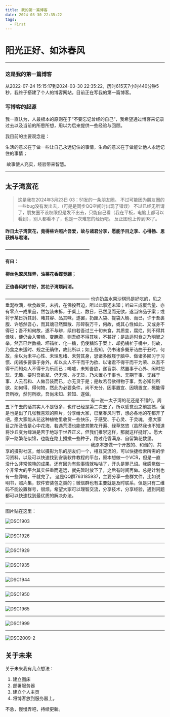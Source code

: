 ```yaml
---
title: 我的第一篇博客
date: 2024-03-30 22:35:22
tags:
  - First
---
```


# 阳光正好、如沐春风

---

### 这是我的第一篇博客

从2022-07-24 15:15:17到2024-03-30 22:35:22，历时615天7小时440分钟5秒，我终于搭建了个人的博客网站，目前正在写我的第一篇博客。

### 写博客的起源

我一直认为，人最根本的原则在于“不要忘记曾经的自己”，我希望通过博客来记录过去以及当前的所思所想，用以为后来提供一些经验与回顾。

我目前的主要观念是：

​	生活的意义在于做一些让自己永远记住的事情，生命的意义在于做能让他人永远记住的事情；

​	故事使人充实，经验带来智慧。

---

## 太子湾赏花

> 这是我在2024年3月23日 03：51发的一条朋友圈。
> 不过可能因为朋友圈的一些bug没有发出去，（可是是同步QQ空间时出现了错误）
> 不过已经无所谓了，朋友圈不设权限但是发不出去，只能自己看（我在平板，电脑上都可以看到），别人都看不了，也是一次难忘的经历吧。
> 反正图也上传到98了。

#### 昨日太子湾赏花，竟得些许照片吾爱，故与诸君分享，愿能予目之享、心得畅、思获辨与君诸。

———————————————————

#### 有曰：

####     柳丝色翠风轻弄，油莱花香蝶竞翩；

####     正值春风时节好，赏花子湾烦闷消。

———————————————————
  也许奶盖水果沙琪玛是好吃的，见之垂涎欲滴，欲食故买，未拆，在佛投苕迫，所以此事还未知；听曰三成蛋含量、亦有零点一成果品，然包装未拆，于桌上、数日，已然见而无欲，遂当饰品于案；或将于某日拆其封、睹其容、品其味，遂罢，扔匣入袋、提袋入桶、而已，许于吾裹腹、许悠然吾心，而其魂已然飘散、形碎裂万千，何故，或其心性如此、又或身不得已；吾不知何故，遂不与辨，续曰若吾过三十旬未食，其质变，腐烂，则不得其佳味，便仍会入带桶、变腌臜，则吾终不得其味，不甚好；是故适时食之乃明智之举，然吾已烂数橘、坏箱杧、化一糖，仍使糖饰于案上、却扔橘杧于桶中，何故，乃食之未适时、规之无确律，故此所以；如上吾知，仍书诸多聱牙诘曲于丑时，何故，余以为未平心性、未理思绪、未劳其身，思诸多敝屐于脑中、做诸多陋习于习惯、闲诸多要事于身外，却以众人不干而干为欲、以诸君不得干而干为荣、以吾不得干而知众人不得干为乐而已；唏嘘，未知吾欲，遂盲崇、然置事于心外、闲时把玩、无趣、要时吾欲拿、仍无获、亦无货，乃未置心于事也、无期于事、无践于事、人云吾和、人做吾装而已，亦无货于是；是故若吾欲得物于事，势必知何所欲、如何得、得何物，然此为必要条件，尚不充分，因事置宜、因境置宜，概能得吾所欲，然何所欲，吾尚未知、若知、遂做。
———————————————————
  有一说一太子湾的花还是不错的，周五下午去的话其实人不是很多，也许已经是第二次去了，所以感觉没之前震撼，但是也是出了几张我喜欢的照片，分享给大家，已至春风时节，想必各地的花都开了吧。愿大家能从花这种植物里收货一些快乐，于感受、于心灵、于灵魂。
  愿大家目之所及皆是心中花海，若遇荒漠也能使其繁花开遍、绿草悠悠（虽然我也不知道将沙丘变为绿洲是否于地球于世界正义，但我们推崇这样，那就这样挺好）。愿大家一路繁花似锦，也能在路上播撒一些种子，路过花香满身、自留繁花数里。
———————————————————
  我原本想做一个开放的、和谐的、共享的摄影社区，给以摄影为乐的朋友们一个，相互交流的，可以快捷检索所需的学习资料，以及可以快速找到安装软件教程的平台，原本想做一个VCR，但是一直没什么非常惊艳的成果，还有因为有些事情就咕咕了，开头是罪己诏。我感觉做一个非常大的平台其实任重而道远，就先暂时放下了，之后有时间再做。总是计划也有一些弊端，干就完了。
  这是QQ群763185937，主要分享一些群文件，比如说明书，照片集，软件安装包之类的；微信群也有主要就是及时联系，但是只有二维码不能设置群号，很烦。希望大家可以理智交流，分享技术，分享经验，遇到问题都可以快速找到最优质的解决办法。

---

图片贴在这里：

![DSC1903](我的第一篇博客/DSC1903.jpg)

---

![DSC1926](我的第一篇博客/DSC1926.jpg)

---

![DSC1929](我的第一篇博客/DSC1929.jpg)

---

![DSC1935](我的第一篇博客/DSC1935.jpg)

---

![DSC1944](我的第一篇博客/DSC1944.jpg)

---

![DSC1950](我的第一篇博客/DSC1950.jpg)

---

![DSC1965](我的第一篇博客/DSC1965.jpg)

---

![DSC1999](我的第一篇博客/DSC1999.jpg)

---

![DSC2009-2](我的第一篇博客/DSC2009-2.jpg)

## 关于未来

关于未来我有几点想法：

1. 建立图床
2. 部署服务器
3. 建立个人主页
4. 将博客放到服务器上。

不急，慢慢弄吧，持续更新。
